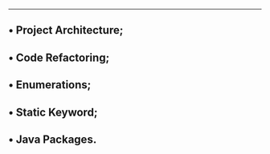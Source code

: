 --------------------------------------
• Project Architecture;
-------------------------------------
• Code Refactoring;
-------------------------------------
• Enumerations;
--------------------------------------
• Static Keyword;
--------------------------------------
• Java Packages.
--------------------------------------
